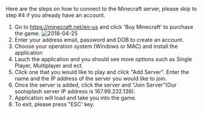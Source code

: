 Here are the steps on how to connect to the Minecraft server, please skip to step #4 if you already have an account.

1) Go to https://minecraft.net/en-us and click 'Buy Minecraft' to purchase the game.
![2018-04-25](2018-04-25.png)
2) Enter your address email, password and DOB to create an account.
3) Choose your operation system (Windows or MAC) and install the application
4) Lauch the application and you should see more options such as Single Player, Multiplayer and ect.
4) Click one that you would like to play and click "Add Server". Enter the name and the IP address of the server you would like to join.
5) Once the server is added, click the server and "Join Server"(Our sootsplash server IP address is 167.99.232.136).
6) Application will load and take you into the game.
7) To exit, please press "ESC' key.
